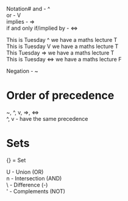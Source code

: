 Notation#
and - ^  
or - V  
implies - =>  
if and only if/implied by - <=>  

This is Tuesday ^ we have a maths lecture     T  
This is Tuesday V we have a maths lecture     T  
This Tuesday => we have a maths lecture       T  
This is Tuesday <=> we have a maths lecture   F  

Negation - ~      

Order of precedence
===================
~, ^, v, =>, <=>  
^, v - have the same precedence  


Sets
====


{} = Set  


U - Union (OR)  
n - Intersection (AND)  
\ - Difference (-)  
' - Complements (NOT)  


